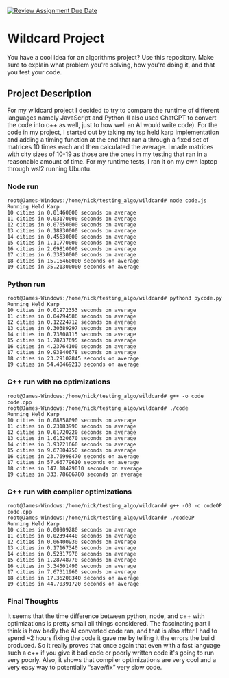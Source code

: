[![Review Assignment Due Date](https://classroom.github.com/assets/deadline-readme-button-24ddc0f5d75046c5622901739e7c5dd533143b0c8e959d652212380cedb1ea36.svg)](https://classroom.github.com/a/tTztJ7yI)
# Wildcard Project

You have a cool idea for an algorithms project? Use this repository. Make sure
to explain what problem you're solving, how you're doing it, and that you test
your code.


## Project Description
For my wildcard project I decided to try to compare the runtime of different languages namely JavaScript and Python (I also used ChatGPT to convert the code into c++ as well, just to how well an AI would write code). For the code in my project, I started out by taking my tsp held karp implementation and adding a timing function at the end that ran a through a fixed set of matrices 10 times each and then calculated the average. I made matrices with city sizes of 10-19 as those are the ones in my testing that ran in a reasonable amount of time. For my runtime tests, I ran it on my own laptop through wsl2 running Ubuntu. 

### Node run
```
root@James-Windows:/home/nick/testing_algo/wildcard# node code.js
Running Held Karp
10 cities in 0.01460000 seconds on average
11 cities in 0.03170000 seconds on average
12 cities in 0.07650000 seconds on average
13 cities in 0.18930000 seconds on average
14 cities in 0.45630000 seconds on average
15 cities in 1.11770000 seconds on average
16 cities in 2.69810000 seconds on average
17 cities in 6.33830000 seconds on average
18 cities in 15.16460000 seconds on average
19 cities in 35.21300000 seconds on average
```

### Python run
```
root@James-Windows:/home/nick/testing_algo/wildcard# python3 pycode.py
Running Held Karp
10 cities in 0.01972353 seconds on average
11 cities in 0.04794586 seconds on average
12 cities in 0.12224712 seconds on average
13 cities in 0.30389297 seconds on average
14 cities in 0.73808115 seconds on average
15 cities in 1.78737695 seconds on average
16 cities in 4.23764100 seconds on average
17 cities in 9.93840678 seconds on average
18 cities in 23.29102845 seconds on average
19 cities in 54.40469213 seconds on average
```

### C++ run with no optimizations
```
root@James-Windows:/home/nick/testing_algo/wildcard# g++ -o code code.cpp
root@James-Windows:/home/nick/testing_algo/wildcard# ./code
Running Held Karp
10 cities in 0.08858090 seconds on average
11 cities in 0.23183990 seconds on average
12 cities in 0.61720220 seconds on average
13 cities in 1.61320670 seconds on average
14 cities in 3.93221660 seconds on average
15 cities in 9.67804750 seconds on average
16 cities in 23.76998470 seconds on average
17 cities in 57.66779610 seconds on average
18 cities in 147.18429010 seconds on average
19 cities in 333.78606780 seconds on average
```

### C++ run with compiler optimizations
```
root@James-Windows:/home/nick/testing_algo/wildcard# g++ -O3 -o codeOP code.cpp
root@James-Windows:/home/nick/testing_algo/wildcard# ./codeOP
Running Held Karp
10 cities in 0.00909280 seconds on average
11 cities in 0.02394440 seconds on average
12 cities in 0.06400930 seconds on average
13 cities in 0.17167340 seconds on average
14 cities in 0.52317970 seconds on average
15 cities in 1.28748770 seconds on average
16 cities in 3.34501490 seconds on average
17 cities in 7.67311960 seconds on average
18 cities in 17.36208340 seconds on average
19 cities in 44.70391720 seconds on average
```

### Final Thoughts
It seems that the time difference between python, node, and c++ with optimizations is pretty small all things considered. The fascinating part I think is how badly the AI converted code ran, and that is also after I had to spend ~2 hours fixing the code it gave me by telling it the errors the build produced. So it really proves that once again that even with a fast language such a c++ if you give it bad code or poorly written code it's going to run very poorly. Also, it shows that compiler optimizations are very cool and a very easy way to potentially “save/fix” very slow code.
